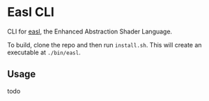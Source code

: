 # Easl CLI

CLI for [easl](https://github.com/Ella-Hoeppner/easl), the Enhanced Abstraction Shader Language.

To build, clone the repo and then run `install.sh`. This will create an executable at `./bin/easl`.

## Usage
todo

